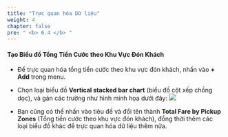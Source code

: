 ```yaml
---
title: "Trực quan hóa Dữ liệu"
weight: 4
chapter: false
pre: " <b> 6.4 </b> "
---
```


#### Tạo Biểu đồ Tổng Tiền Cước theo Khu Vực Đón Khách

- Để trực quan hóa tổng tiền cước theo khu vực đón khách, nhấn vào **+ Add** trong menu.
- Chọn loại biểu đồ **Vertical stacked bar chart** (biểu đồ cột xếp chồng dọc), và gán các trường như hình minh họa dưới đây:
![](/images/6.visualize/13.png)

- Bạn cũng có thể nhấn vào tiêu đề và đổi tên thành **Total Fare by Pickup Zones** (Tổng tiền cước theo khu vực đón khách), đồng thời thêm các loại biểu đồ khác để trực quan hóa dữ liệu thêm nữa.

